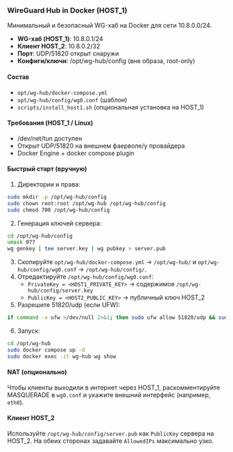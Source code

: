 ### WireGuard Hub in Docker (HOST_1)

Минимальный и безопасный WG-хаб на Docker для сети 10.8.0.0/24.

- **WG-хаб (HOST_1)**: 10.8.0.1/24
- **Клиент HOST_2**: 10.8.0.2/32
- **Порт**: UDP/51820 открыт снаружи
- **Конфиги/ключи**: /opt/wg-hub/config (вне образа, root-only)

#### Состав
- `opt/wg-hub/docker-compose.yml`
- `opt/wg-hub/config/wg0.conf` (шаблон)
- `scripts/install_host1.sh` (опциональная установка на HOST_1)

#### Требования (HOST_1 / Linux)
- /dev/net/tun доступен
- Открыт UDP/51820 на внешнем фаерволе/у провайдера
- Docker Engine + docker compose plugin

#### Быстрый старт (вручную)
1) Директории и права:
```bash
sudo mkdir -p /opt/wg-hub/config
sudo chown root:root /opt/wg-hub /opt/wg-hub/config
sudo chmod 700 /opt/wg-hub/config
```
2) Генерация ключей сервера:
```bash
cd /opt/wg-hub/config
umask 077
wg genkey | tee server.key | wg pubkey > server.pub
```
3) Скопируйте `opt/wg-hub/docker-compose.yml` → `/opt/wg-hub/` и `opt/wg-hub/config/wg0.conf` → `/opt/wg-hub/config/`.
4) Отредактируйте `/opt/wg-hub/config/wg0.conf`:
   - `PrivateKey = <HOST1_PRIVATE_KEY>` → содержимое `/opt/wg-hub/config/server.key`
   - `PublicKey = <HOST2_PUBLIC_KEY>` → публичный ключ HOST_2
5) Разрешите 51820/udp (если UFW):
```bash
if command -v ufw >/dev/null 2>&1; then sudo ufw allow 51820/udp && sudo ufw reload; fi
```
6) Запуск:
```bash
cd /opt/wg-hub
sudo docker compose up -d
sudo docker exec -it wg-hub wg show
```

#### NAT (опционально)
Чтобы клиенты выходили в интернет через HOST_1, раскомментируйте MASQUERADE в `wg0.conf` и укажите внешний интерфейс (например, `eth0`).

#### Клиент HOST_2
Используйте `/opt/wg-hub/config/server.pub` как `PublicKey` сервера на HOST_2. На обеих сторонах задавайте `AllowedIPs` максимально узко.
